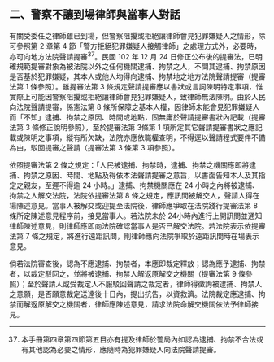 ## 二、警察不讓到場律師與當事人對話

有關受委任之律師雖已到場，但警察阻擾或拒絕讓律師會見犯罪嫌疑人之情形，除可參照第 2 章第 4 節「警方拒絕犯罪嫌疑人接觸律師」之處理方式外，必要時，亦可向地方法院聲請提審<sup>37</sup>。民國 102 年 12 月 24 日修正公布後的提審法，已明確規範提審對象為被法院以外之任何機關逮捕、拘禁之人，不問其逮捕、拘禁原因是否基於犯罪嫌疑，其本人或他人均得向逮捕、拘禁地之地方法院聲請提審（提審法第 1 條參照）。雖提審法第 3 條規定聲請提審應以書狀或言詞陳明特定事項，惟實際上可能因警察阻擾或拒絕讓律師會見犯罪嫌疑人，致律師無法陳明。由於人民向法院聲請提審，係憲法第 8 條所保障之基本人權，因律師未能會見犯罪嫌疑人而「不知」逮捕、拘禁之原因、時間或地點，固無庸於聲請提審書狀內記載（提審法第 3 條修正說明參照），至於提審法第 3條第 1 項所定其它聲請提審書狀之應記載或陳明之事項，縱有所欠缺，法院亦應依職權查明，不得逕以聲請程式要件不備為由，駁回提審之聲請（提審法第 3 條第 3 項參照）。

依照提審法第 2 條之規定：「人民被逮捕、拘禁時，逮捕、拘禁之機關應即將逮捕、拘禁之原因、時間、地點及得依本法聲請提審之意旨，以書面告知本人及其指定之親友，至遲不得逾 24 小時。」逮捕、拘禁機關應在 24 小時之內將被逮捕、拘禁之人解交法院，法院依提審法第 8 條之規定，應訊問被解交人，聲請人得在場陳述意見。當事人被解交或迎提至法院後，律師應爭取在法院踐行提審法第 8 條所定陳述意見程序前，接見當事人。若法院未於 24小時內進行上開訊問並通知律師陳述意見，則律師應即向法院確認當事人是否已解交法院。若法院表示依提審法第 7 條之規定，將進行遠距訊問，則律師應向法院爭取於遠距訊問時在場表示意見。

倘若法院審查後，認為不應逮捕、拘禁者，本應即裁定釋放；認為應予逮捕、拘禁者，以裁定駁回之，並將被逮捕、拘禁人解返原解交之機關（提審法第 9 條參照）；至於聲請人或受裁定人不服駁回聲請之裁定者，律師得徵詢被逮捕、拘禁人之意願，是否願意裁定送達後十日內，提出抗告，以資救濟。法院裁定應逮捕、拘禁而解返原解交之機關者，律師應陳述意見，請求法院命解交機關依法予律師接見。

---

37. 本手冊第四章第四節第五目亦有提及律師於警局內如認為逮捕、拘禁不合法或有其他認為必要之情形，應隨時為犯罪嫌疑人向法院聲請提審。
